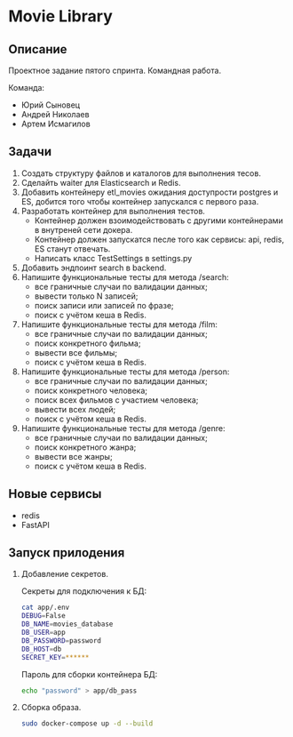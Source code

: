 # Movie Library

### 

## Описание

Проектное задание пятого спринта. Командная работа.

Команда:
 - Юрий Сыновец
 - Андрей Николаев
 - Артем Исмагилов

## Задачи
1. Создать структуру файлов и каталогов для выполнения тесов.
2. Cделайть waiter для Elasticsearch и Redis.
3. Добавить контейнеру etl_movies ожидания доступрости postgres и ES, добится того чтобы контейнер запускался с первого раза.
4. Разработать контейнер для выполнения тестов.
    - Контейнер должен взоимодействовать с другими контейнерами в внутреней сети докера.
    - Контейнер должен запускатся песле того как сервисы: api, redis, ES станут отвечать.
    - Написать класс TestSettings в settings.py
5. Добавить эндпоинт search в backend.
6. Напишите функциональные тесты для метода /search:
    - все граничные случаи по валидации данных;
    - вывести только N записей;
    - поиск записи или записей по фразе;
    - поиск с учётом кеша в Redis.
7. Напишите функциональные тесты для метода /film:
    - все граничные случаи по валидации данных;
    - поиск конкретного фильма;
    - вывести все фильмы;
    - поиск с учётом кеша в Redis.
8. Напишите функциональные тесты для метода /person:
    - все граничные случаи по валидации данных;
    - поиск конкретного человека;
    - поиск всех фильмов с участием человека;
    - вывести всех людей;
    - поиск с учётом кеша в Redis.
9. Напишите функциональные тесты для метода /genre:
    - все граничные случаи по валидации данных;
    - поиск конкретного жанра;
    - вывести все жанры;
    - поиск с учётом кеша в Redis.

## Новые сервисы
 - redis
 - FastAPI

## Запуск прилодения

1. Добавление секретов.

    Секреты для подключения к БД:
    ```bash
    cat app/.env
    DEBUG=False
    DB_NAME=movies_database
    DB_USER=app
    DB_PASSWORD=password
    DB_HOST=db
    SECRET_KEY=******
    ```
    Пароль для сборки контейнера БД:
    ```bash
    echo "password" > app/db_pass
    ```

2. Сборка образа.
    ```bash
    sudo docker-compose up -d --build
    ```
